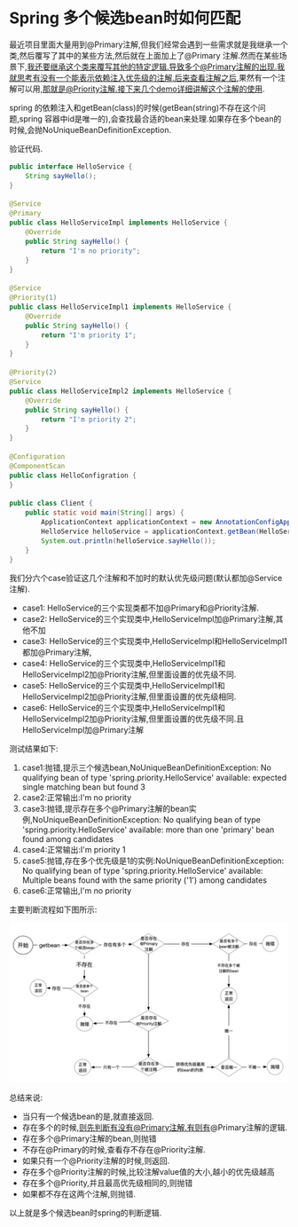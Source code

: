 # Spring 多个候选bean时如何匹配

最近项目里面大量用到@Primary注解,但我们经常会遇到一些需求就是我继承一个类,然后覆写了其中的某些方法,然后就在上面加上了@Primary 注解.然而在某些场景下,我还要继承这个类来覆写其他的特定逻辑.导致多个@Primary注解的出现.我就思考有没有一个能表示依赖注入优先级的注解.后来查看注解之后,果然有一个注解可以用,那就是@Priority注解.接下来几个demo详细讲解这个注解的使用.

spring 的依赖注入和getBean(class)的时候(getBean(string)不存在这个问题,spring 容器中id是唯一的),会查找最合适的bean来处理.如果存在多个bean的时候,会抛NoUniqueBeanDefinitionException.

验证代码.
```java
public interface HelloService {
    String sayHello();
}

@Service
@Primary
public class HelloServiceImpl implements HelloService {
    @Override
    public String sayHello() {
        return "I'm no priority";
    }
}

@Service
@Priority(1)
public class HelloServiceImpl1 implements HelloService {
    @Override
    public String sayHello() {
        return "I'm priority 1";
    }
}

@Priority(2)
@Service
public class HelloServiceImpl2 implements HelloService {
    @Override
    public String sayHello() {
        return "I'm priority 2";
    }
}

@Configuration
@ComponentScan
public class HelloConfigration {
}

public class Client {
    public static void main(String[] args) {
        ApplicationContext applicationContext = new AnnotationConfigApplicationContext(HelloConfigration.class);
        HelloService helloService = applicationContext.getBean(HelloService.class);
        System.out.println(helloService.sayHello());
    }
}
```

我们分六个case验证这几个注解和不加时的默认优先级问题(默认都加@Service注解).
- case1: HelloService的三个实现类都不加@Primary和@Priority注解.
- case2: HelloService的三个实现类中,HelloServiceImpl加@Primary注解,其他不加
- case3: HelloService的三个实现类中,HelloServiceImpl和HelloServiceImpl1都加@Primary注解,
- case4: HelloService的三个实现类中,HelloServiceImpl1和HelloServiceImpl2加@Priority注解,但里面设置的优先级不同.
- case5: HelloService的三个实现类中,HelloServiceImpl1和HelloServiceImpl2加@Priority注解,但里面设置的优先级相同.
- case6: HelloService的三个实现类中,HelloServiceImpl1和HelloServiceImpl2加@Priority注解,但里面设置的优先级不同.且HelloServiceImpl加@Primary注解

测试结果如下:
1. case1:抛错,提示三个候选bean,NoUniqueBeanDefinitionException: No qualifying bean of type 'spring.priority.HelloService' available: expected single matching bean but found 3
1. case2:正常输出:I'm no priority
1. case3:抛错,提示存在多个@Primary注解的bean实例,NoUniqueBeanDefinitionException: No qualifying bean of type 'spring.priority.HelloService' available: more than one 'primary' bean found among candidates
1. case4:正常输出:I'm priority 1
1. case5:抛错,存在多个优先级是1的实例:NoUniqueBeanDefinitionException: No qualifying bean of type 'spring.priority.HelloService' available: Multiple beans found with the same priority ('1') among candidates
1. case6:正常输出,I'm no priority

主要判断流程如下图所示:

![多个候选bean的处理逻辑](image/bean_inject.jpg)

总结来说:
- 当只有一个候选bean的是,就直接返回.
- 存在多个的时候,则先判断有没有@Primary注解.有则有@Primary注解的逻辑.
- 存在多个@Primary注解的bean,则抛错
- 不存在@Primary的时候,查看存不存在@Priority注解.
- 如果只有一个@Priority注解的时候,则返回.
- 存在多个@Priority注解的时候,比较注解value值的大小,越小的优先级越高
- 存在多个@Priority,并且最高优先级相同的,则抛错
- 如果都不存在这两个注解,则抛错.

以上就是多个候选bean时spring的判断逻辑.